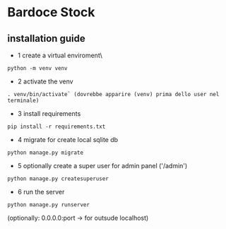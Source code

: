 # Bardoce Stock

## installation guide

- 1 create a virtual enviroment\
```
python -m venv venv
``` 
- 2 activate the venv
```
. venv/bin/activate` (dovrebbe apparire (venv) prima dello user nel terminale)
```
- 3 install requirements
```
pip install -r requirements.txt
```
- 4 migrate for create local sqlite db
```
python manage.py migrate
```
- 5 optionally create a super user for admin panel ('/admin')
```
python manage.py createsuperuser
```
- 6 run the server
```
python manage.py runserver
```
(optionally: 0.0.0.0:port -> for outsude localhost)

